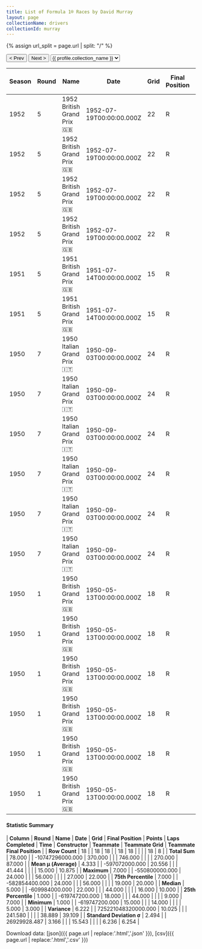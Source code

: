 ```yaml
---
title: List of Formula 1® Races by David Murray
layout: page
collectionName: drivers
collectionId: murray
---
```


{% assign url_split = page.url | split: "/" %}
<div id="collection-navigation">
<button onclick="selector.options[selector.selectedIndex-1].value && (window.location = selector.options[selector.selectedIndex-1].value);">&lt; Prev</button>
<button onclick="selector.options[selector.selectedIndex+1].value && (window.location = selector.options[selector.selectedIndex+1].value);">Next &gt;</button>
<select id="selector" onchange="this.options[this.selectedIndex].value && (window.location = this.options[this.selectedIndex].value);">
  {% for collectionId in site.data[page.collectionName].refs %}
    {% if collectionId == page.collectionId %}
      {% assign selected = "selected" %}
    {% else %}
      {% assign selected = "" %}
    {% endif %}
    {% assign profile = site.data[page.collectionName][collectionId].profile %}
    <option value="/f1/{{ page.collectionName }}/{{ collectionId }}/{{ url_split[4] }}" {{ selected }}>{{ profile.collection_name }}</option>
  {% endfor %}
</select>
</div>

| Season | Round | Name | Date | Grid | Final Position | Points | Laps Completed | Time | Constructor | Teammate | Teammate Grid | Teammate Final Position |
|--|--|--|--|--|--|--|--|--|--|--|--|--|
| 1952 | 5 | 1952 British Grand Prix 🇬🇧 | 1952-07-19T00:00:00.000Z | 22 | R | 0.0 | 14 |   | Cooper 🇬🇧 | [Mike Hawthorn 🇬🇧](/f1/drivers/hawthorn) | 7 | 3 |
| 1952 | 5 | 1952 British Grand Prix 🇬🇧 | 1952-07-19T00:00:00.000Z | 22 | R | 0.0 | 14 |   | Cooper 🇬🇧 | [Reg Parnell 🇬🇧](/f1/drivers/reg_parnell) | 6 | 7 |
| 1952 | 5 | 1952 British Grand Prix 🇬🇧 | 1952-07-19T00:00:00.000Z | 22 | R | 0.0 | 14 |   | Cooper 🇬🇧 | [Eric Brandon 🇬🇧](/f1/drivers/brandon) | 18 | 20 |
| 1952 | 5 | 1952 British Grand Prix 🇬🇧 | 1952-07-19T00:00:00.000Z | 22 | R | 0.0 | 14 |   | Cooper 🇬🇧 | [Alan Brown 🇬🇧](/f1/drivers/alan_brown) | 13 | 22 |
| 1951 | 5 | 1951 British Grand Prix 🇬🇧 | 1951-07-14T00:00:00.000Z | 15 | R | 0.0 | 45 |   | Maserati 🇮🇹 | [Philip Fotheringham-Parker 🇬🇧](/f1/drivers/parker) | 16 | R |
| 1951 | 5 | 1951 British Grand Prix 🇬🇧 | 1951-07-14T00:00:00.000Z | 15 | R | 0.0 | 45 |   | Maserati 🇮🇹 | [John James 🇬🇧](/f1/drivers/john_james) | 17 | R |
| 1950 | 7 | 1950 Italian Grand Prix 🇮🇹 | 1950-09-03T00:00:00.000Z | 24 | R | 0.0 | 56 |   | Maserati 🇮🇹 | [Toulo de Graffenried 🇨🇭](/f1/drivers/graffenried) | 17 | 6 |
| 1950 | 7 | 1950 Italian Grand Prix 🇮🇹 | 1950-09-03T00:00:00.000Z | 24 | R | 0.0 | 56 |   | Maserati 🇮🇹 | [Franco Rol 🇮🇹](/f1/drivers/rol) | 9 | R |
| 1950 | 7 | 1950 Italian Grand Prix 🇮🇹 | 1950-09-03T00:00:00.000Z | 24 | R | 0.0 | 56 |   | Maserati 🇮🇹 | [Franco Comotti 🇮🇹](/f1/drivers/comotti) | 26 | R |
| 1950 | 7 | 1950 Italian Grand Prix 🇮🇹 | 1950-09-03T00:00:00.000Z | 24 | R | 0.0 | 56 |   | Maserati 🇮🇹 | [Louis Chiron 🇲🇨](/f1/drivers/chiron) | 19 | R |
| 1950 | 7 | 1950 Italian Grand Prix 🇮🇹 | 1950-09-03T00:00:00.000Z | 24 | R | 0.0 | 56 |   | Maserati 🇮🇹 | [Prince Bira 🇹🇭](/f1/drivers/bira) | 15 | R |
| 1950 | 7 | 1950 Italian Grand Prix 🇮🇹 | 1950-09-03T00:00:00.000Z | 24 | R | 0.0 | 56 |   | Maserati 🇮🇹 | [Paul Pietsch 🇩🇪](/f1/drivers/pietsch) | 27 | R |
| 1950 | 1 | 1950 British Grand Prix 🇬🇧 | 1950-05-13T00:00:00.000Z | 18 | R | 0.0 | 44 |   | Maserati 🇮🇹 | [David Hampshire 🇬🇧](/f1/drivers/hampshire) | 16 | 9 |
| 1950 | 1 | 1950 British Grand Prix 🇬🇧 | 1950-05-13T00:00:00.000Z | 18 | R | 0.0 | 44 |   | Maserati 🇮🇹 | [Brian Shawe Taylor 🇬🇧](/f1/drivers/shawe_taylor) | 20 | 10 |
| 1950 | 1 | 1950 British Grand Prix 🇬🇧 | 1950-05-13T00:00:00.000Z | 18 | R | 0.0 | 44 |   | Maserati 🇮🇹 | [Prince Bira 🇹🇭](/f1/drivers/bira) | 5 | R |
| 1950 | 1 | 1950 British Grand Prix 🇬🇧 | 1950-05-13T00:00:00.000Z | 18 | R | 0.0 | 44 |   | Maserati 🇮🇹 | [Toulo de Graffenried 🇨🇭](/f1/drivers/graffenried) | 8 | R |
| 1950 | 1 | 1950 British Grand Prix 🇬🇧 | 1950-05-13T00:00:00.000Z | 18 | R | 0.0 | 44 |   | Maserati 🇮🇹 | [Louis Chiron 🇲🇨](/f1/drivers/chiron) | 11 | R |
| 1950 | 1 | 1950 British Grand Prix 🇬🇧 | 1950-05-13T00:00:00.000Z | 18 | R | 0.0 | 44 |   | Maserati 🇮🇹 | [Joe Fry 🇬🇧](/f1/drivers/fry) | 20 | 10 |

#### Statistic Summary

| **Column** | **Round** | **Name** | **Date** | **Grid** | **Final Position** | **Points** | **Laps Completed** | **Time** | **Constructor** | **Teammate** | **Teammate Grid** | **Teammate Final Position** |
| **Row Count** | 18 |  | 18 | 18 |  | 18 | 18 |  |  |  | 18 | 8 |
| **Total Sum** | 78.000 |  | -10747296000.000 | 370.000 |  |  | 746.000 |  |  |  | 270.000 | 87.000 |
| **Mean μ (Average)** | 4.333 |  | -597072000.000 | 20.556 |  |  | 41.444 |  |  |  | 15.000 | 10.875 |
| **Maximum** | 7.000 |  | -550800000.000 | 24.000 |  |  | 56.000 |  |  |  | 27.000 | 22.000 |
| **75th Percentile** | 7.000 |  | -582854400.000 | 24.000 |  |  | 56.000 |  |  |  | 19.000 | 20.000 |
| **Median** | 5.000 |  | -609984000.000 | 22.000 |  |  | 44.000 |  |  |  | 16.000 | 10.000 |
| **25th Percentile** | 1.000 |  | -619747200.000 | 18.000 |  |  | 44.000 |  |  |  | 9.000 | 7.000 |
| **Minimum** | 1.000 |  | -619747200.000 | 15.000 |  |  | 14.000 |  |  |  | 5.000 | 3.000 |
| **Variance** | 6.222 |  | 725221048320000.000 | 10.025 |  |  | 241.580 |  |  |  | 38.889 | 39.109 |
| **Standard Deviation σ** | 2.494 |  | 26929928.487 | 3.166 |  |  | 15.543 |  |  |  | 6.236 | 6.254 |

Download data: [json]({{ page.url | replace:'.html','.json' }}), [csv]({{ page.url | replace:'.html','.csv' }})
